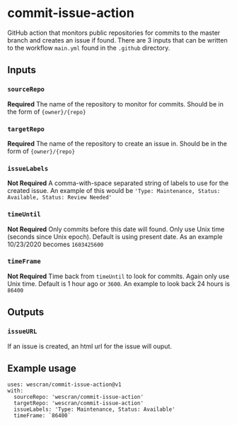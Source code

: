 # commit-issue-action
GitHub action that monitors public repositories for commits to the master branch and creates an issue if found. There are 3 inputs that can be written to the workflow `main.yml` found in the `.github` directory.

## Inputs

### `sourceRepo`

**Required** The name of the repository to monitor for commits. Should be in the form of `{owner}/{repo}`

### `targetRepo`

**Required** The name of the repository to create an issue in. Should be in the form of `{owner}/{repo}`

### `issueLabels`

**Not Required** A comma-with-space separated string of labels to use for the created issue. An example of this would be `'Type: Maintenance, Status: Available, Status: Review Needed'`

### `timeUntil`

**Not Required** Only commits before this date will found. Only use Unix time (seconds since Unix epoch). Default is using present date. As an example 10/23/2020 becomes `1603425600`
### `timeFrame`

**Not Required** Time back from `timeUntil` to look for commits. Again only use Unix time. Default is 1 hour ago or `3600`. An example to look back 24 hours is `86400`

## Outputs

### `issueURL`

If an issue is created, an html url for the issue will ouput.

## Example usage
```
uses: wescran/commit-issue-action@v1
with:
  sourceRepo: 'wescran/commit-issue-action'
  targetRepo: 'wescran/commit-issue-action'
  issueLabels: 'Type: Maintenance, Status: Available'
  timeFrame: `86400`
```
